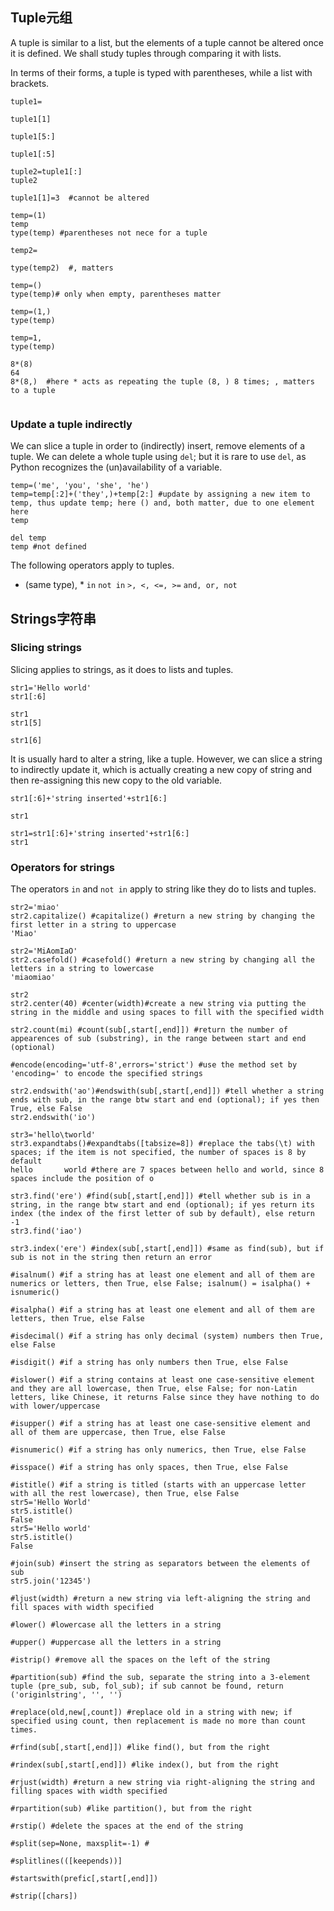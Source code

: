 ## Tuple元组
A tuple is similar to a list, but the elements of a tuple cannot be altered once it is defined. We shall study tuples through comparing it with lists.

In terms of their forms, a tuple is typed with parentheses, while a list with brackets.
```
tuple1=

tuple1[1]

tuple1[5:]

tuple1[:5]

tuple2=tuple1[:]
tuple2

tuple1[1]=3  #cannot be altered

temp=(1)
temp
type(temp) #parentheses not nece for a tuple

temp2=

type(temp2)  #, matters

temp=()
type(temp)# only when empty, parentheses matter

temp=(1,)
type(temp)

temp=1,
type(temp)

8*(8)
64
8*(8,)  #here * acts as repeating the tuple (8, ) 8 times; , matters to a tuple


```

### Update a tuple indirectly
We can slice a tuple in order to (indirectly) insert, remove elements of a tuple. We can delete a whole tuple using `del`; but it is rare to use `del`, as Python recognizes the (un)availability of a variable.
```
temp=('me', 'you', 'she', 'he')
temp=temp[:2]+('they',)+temp[2:] #update by assigning a new item to temp, thus update temp; here () and, both matter, due to one element here
temp

del temp
temp #not defined

```
The following operators apply to tuples.
+ (same type), *
`in` `not in`
`>, <, <=, >=`
`and, or, not`

## Strings字符串
### Slicing strings
Slicing applies to strings, as it does to lists and tuples.
```
str1='Hello world'
str1[:6]

```

```
str1
str1[5]

str1[6]
```

It is usually hard to alter a string, like a tuple. However, we can slice a string to indirectly update it, which is actually creating a new copy of string and then re-assigning this new copy to the old variable.

```
str1[:6]+'string inserted'+str1[6:]

str1

str1=str1[:6]+'string inserted'+str1[6:]
str1

```
### Operators for strings
The operators `in` and `not in` apply to string like they do to lists and tuples.

```
str2='miao'
str2.capitalize() #capitalize() #return a new string by changing the first letter in a string to uppercase
'Miao'
```

```
str2='MiAomIaO'
str2.casefold() #casefold() #return a new string by changing all the letters in a string to lowercase
'miaomiao'
```

```
str2
str2.center(40) #center(width)#create a new string via putting the string in the middle and using spaces to fill with the specified width

str2.count(mi) #count(sub[,start[,end]]) #return the number of appearences of sub (substring), in the range between start and end (optional)

#encode(encoding='utf-8',errors='strict') #use the method set by 'encoding=' to encode the specified strings

str2.endswith('ao')#endswith(sub[,start[,end]]) #tell whether a string ends with sub, in the range btw start and end (optional); if yes then True, else False
str2.endswith('io')

str3='hello\tworld'
str3.expandtabs()#expandtabs([tabsize=8]) #replace the tabs(\t) with spaces; if the item is not specified, the number of spaces is 8 by default
hello       world #there are 7 spaces between hello and world, since 8 spaces include the position of o

str3.find('ere') #find(sub[,start[,end]]) #tell whether sub is in a string, in the range btw start and end (optional); if yes return its index (the index of the first letter of sub by default), else return -1
str3.find('iao')

str3.index('ere') #index(sub[,start[,end]]) #same as find(sub), but if sub is not in the string then return an error

#isalnum() #if a string has at least one element and all of them are numerics or letters, then True, else False; isalnum() = isalpha() + isnumeric()

#isalpha() #if a string has at least one element and all of them are letters, then True, else False

#isdecimal() #if a string has only decimal (system) numbers then True, else False

#isdigit() #if a string has only numbers then True, else False

#islower() #if a string contains at least one case-sensitive element and they are all lowercase, then True, else False; for non-Latin letters, like Chinese, it returns False since they have nothing to do with lower/uppercase

#isupper() #if a string has at least one case-sensitive element and all of them are uppercase, then True, else False

#isnumeric() #if a string has only numerics, then True, else False

#isspace() #if a string has only spaces, then True, else False

#istitle() #if a string is titled (starts with an uppercase letter with all the rest lowercase), then True, else False
str5='Hello World'
str5.istitle()
False
str5='Hello world'
str5.istitle()
False

#join(sub) #insert the string as separators between the elements of sub
str5.join('12345')

#ljust(width) #return a new string via left-aligning the string and fill spaces with width specified

#lower() #lowercase all the letters in a string

#upper() #uppercase all the letters in a string

#istrip() #remove all the spaces on the left of the string

#partition(sub) #find the sub, separate the string into a 3-element tuple (pre_sub, sub, fol_sub); if sub cannot be found, return ('originlstring', '', '')

#replace(old,new[,count]) #replace old in a string with new; if specified using count, then replacement is made no more than count times.

#rfind(sub[,start[,end]]) #like find(), but from the right

#rindex(sub[,start[,end]]) #like index(), but from the right

#rjust(width) #return a new string via right-aligning the string and filling spaces with width specified

#rpartition(sub) #like partition(), but from the right

#rstip() #delete the spaces at the end of the string

#split(sep=None, maxsplit=-1) #

#splitlines(([keepends))]

#startswith(prefic[,start[,end]])

#strip([chars])


```



